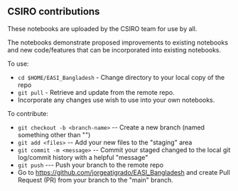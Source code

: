 ## CSIRO contributions

These notebooks are uploaded by the CSIRO team for use by all.

The notebooks demonstrate proposed improvements to existing notebooks and new code/features that can be incorporated into existing notebooks.

To use:
- `cd $HOME/EASI_Bangladesh` - Change directory to your local copy of the repo
- `git pull` - Retrieve and update from the remote repo.
- Incorporate any changes use wish to use into your own notebooks.

To contribute:
- `git checkout -b <branch-name>` -- Create a new branch (named something other than "<branch-name>")
- `git add <files>` -- Add your new files to the "staging" area
- `git commit -m <message>` -- Commit your staged changed to the local git log/commit history with a helpful "message"
- `git push` --- Push your branch to the remote repo
- Go to https://github.com/jorgeatigrado/EASI_Bangladesh and create Pull Request (PR) from your branch to the "main" branch.
